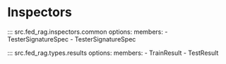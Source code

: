 # Inspectors

::: src.fed_rag.inspectors.common
    options:
      members:
        - TesterSignatureSpec
        - TesterSignatureSpec

::: src.fed_rag.types.results
    options:
      members:
        - TrainResult
        - TestResult
